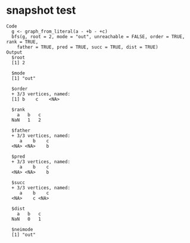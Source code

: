 # snapshot test

    Code
      g <- graph_from_literal(a - +b - +c)
      bfs(g, root = 2, mode = "out", unreachable = FALSE, order = TRUE, rank = TRUE,
        father = TRUE, pred = TRUE, succ = TRUE, dist = TRUE)
    Output
      $root
      [1] 2
      
      $mode
      [1] "out"
      
      $order
      + 3/3 vertices, named:
      [1] b    c    <NA>
      
      $rank
        a   b   c 
      NaN   1   2 
      
      $father
      + 3/3 vertices, named:
         a    b    c 
      <NA> <NA>    b 
      
      $pred
      + 3/3 vertices, named:
         a    b    c 
      <NA> <NA>    b 
      
      $succ
      + 3/3 vertices, named:
         a    b    c 
      <NA>    c <NA> 
      
      $dist
        a   b   c 
      NaN   0   1 
      
      $neimode
      [1] "out"
      

